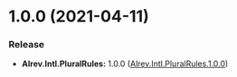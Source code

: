 ﻿# 1.0.0 (2021-04-11)

### Release

* **Alrev.Intl.PluralRules:** 1.0.0 ([Alrev.Intl.PluralRules.1.0.0](https://github.com/pointnet/alrev-intl/releases/tag/Alrev.Intl.PluralRules.1.0.0))
